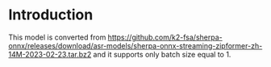 # Introduction
This model is converted from
https://github.com/k2-fsa/sherpa-onnx/releases/download/asr-models/sherpa-onnx-streaming-zipformer-zh-14M-2023-02-23.tar.bz2
and it supports only batch size equal to 1.
